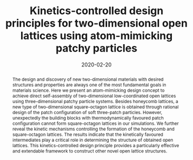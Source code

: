 ---
title: "Kinetics-controlled design principles for two-dimensional open lattices using atom-mimicking patchy particles"
authors:
- Zhan-Wei Li
- Yu-Wei Sun
- Yan-Hui Wang
- You-Liang Zhu
- Zhong-Yuan Lu
- Zhao-Yan Sun
date: "2020-02-20"
doi: "10.1039/C9NR09656F"
publication_types: ["期刊文章"]
publication: "Nanoscale"
publication_short: "Nanoscale"
abstract: "The design and discovery of new two-dimensional materials with  desired structures and properties are always one of the most  fundamental goals in materials science. Here we present an  atom-mimicking design concept to achieve direct self-assembly of  two-dimensional low-coordinated open lattices using three-dimensional  patchy particle systems. Besides honeycomb lattices, a new type of  two-dimensional square-octagon lattice is obtained through rational  design of the patch configuration of soft three-patch particles.  However, unexpectedly the building blocks with thermodynamically  favoured patch configuration cannot form square-octagon lattices in our  simulations. We further reveal the kinetic mechanisms controlling the  formation of the honeycomb and square-octagon lattices. The results  indicate that the kinetically favoured intermediates play a critical  role in determining the structure of obtained open lattices. This  kinetics-controlled design principle provides a particularly effective  and extendable framework to construct other novel open lattice  structures."
url_pdf: "https://pubs.rsc.org/en/content/articlelanding/2020/nr/c9nr09656f"
---